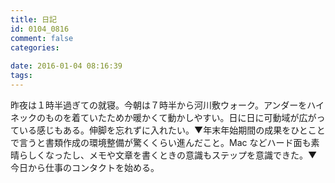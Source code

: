 ```yaml
---
title: 日記
id: 0104_0816
comment: false
categories:
   
date: 2016-01-04 08:16:39
tags:
---
```


昨夜は１時半過ぎての就寝。今朝は７時半から河川敷ウォーク。アンダーをハイネックのものを着ていたためか暖かくて動かしやすい。日に日に可動域が広がっている感じもある。伸脚を忘れずに入れたい。▼年末年始期間の成果をひとことで言うと書類作成の環境整備が驚くくらい進んだこと。Mac などハード面も素晴らしくなったし、メモや文章を書くときの意識もステップを意識できた。▼今日から仕事のコンタクトを始める。